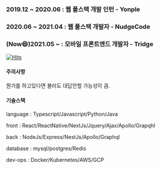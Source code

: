 ### 2019.12 ~ 2020.06 : 웹 풀스택 개발 인턴 - Yonple
### 2020.06 ~ 2021.04 : 웹 풀스택 개발자 - NudgeCode
### (Now:smile:)2021.05  ~ : 모바일 프론트엔드 개발자 - Tridge

[![Hits](https://hits.seeyoufarm.com/api/count/incr/badge.svg?url=https%3A%2F%2Fgithub.com%2FOdysseyJ&count_bg=%234A86D5&title_bg=%23A4CD65&icon=&icon_color=%23F91010&title=hits&edge_flat=false)](https://hits.seeyoufarm.com)


#### 주의사항

뭔가를 하고있다면 불러도 대답안할 가능성이 큼.


#### 기술스택

language : Typescript/Javascript/Python/Java

front : React/ReactNative/NextJs/Jquery/Ajax/Apollo/Grapqhl

back : NodeJs/Express/NestJs/Apollo/Graphql

database : mysql/postgres/Redis

dev-ops : Docker/Kubernetes/AWS/GCP

<!--
**OdysseyJ/OdysseyJ** is a ✨ _special_ ✨ repository because its `README.md` (this file) appears on your GitHub profile.

Here are some ideas to get you started:

- 🔭 I’m currently working on ...
- 🌱 I’m currently learning ...
- 👯 I’m looking to collaborate on ...
- 🤔 I’m looking for help with ...
- 💬 Ask me about ...
- 📫 How to reach me: ...
- 😄 Pronouns: ...
- ⚡ Fun fact: ...
-->
